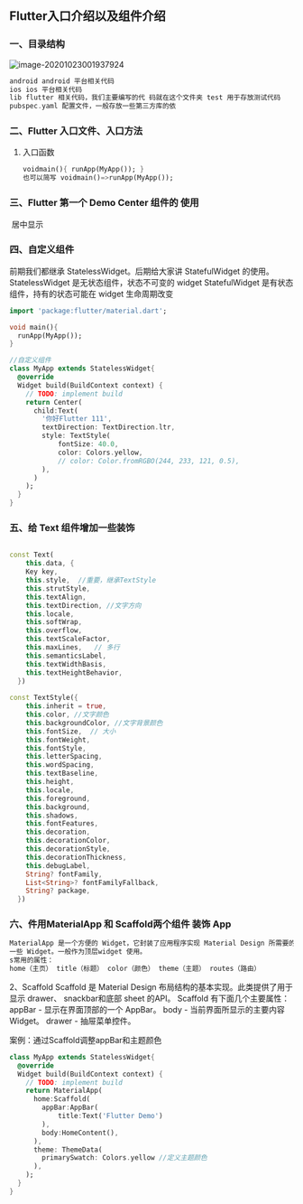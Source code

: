 ## Flutter入口介绍以及组件介绍

### 一、目录结构

![image-20201023001937924](C:\Users\jialiang.li\AppData\Roaming\Typora\typora-user-images\image-20201023001937924.png)

``` dart
android android 平台相关代码
ios ios 平台相关代码
lib flutter 相关代码，我们主要编写的代 码就在这个文件夹 test 用于存放测试代码
pubspec.yaml 配置文件，一般存放一些第三方库的依
```

### 二、Flutter 入口文件、入口方法

1. 入口函数

   ``` dart
   voidmain(){ runApp(MyApp()); }
   也可以简写 voidmain()=>runApp(MyApp());
   ```

### 三、Flutter 第一个 Demo Center 组件的 使用

​	居中显示

### 四、自定义组件

前期我们都继承 StatelessWidget。后期给大家讲 StatefulWidget 的使用。 StatelessWidget 是无状态组件，状态不可变的 widget StatefulWidget 是有状态组件，持有的状态可能在 widget 生命周期改变

```dart
import 'package:flutter/material.dart';

void main(){
  runApp(MyApp());
}

//自定义组件
class MyApp extends StatelessWidget{
  @override
  Widget build(BuildContext context) {
    // TODO: implement build
    return Center(
      child:Text(
        '你好Flutter 111',
        textDirection: TextDirection.ltr,
        style: TextStyle(
            fontSize: 40.0,
            color: Colors.yellow,
            // color: Color.fromRGBO(244, 233, 121, 0.5),
        ),
      )
    );
  }
}
```

### 五、给 Text 组件增加一些装饰

``` dart

const Text(
    this.data, {
    Key key,
    this.style,  //重要，继承TextStyle
    this.strutStyle,
    this.textAlign,
    this.textDirection, //文字方向
    this.locale,
    this.softWrap,
    this.overflow,
    this.textScaleFactor,
    this.maxLines,   // 多行
    this.semanticsLabel,
    this.textWidthBasis,
    this.textHeightBehavior,
  }) 
    
const TextStyle({
    this.inherit = true,
    this.color, //文字颜色
    this.backgroundColor, //文字背景颜色
    this.fontSize,  // 大小
    this.fontWeight,
    this.fontStyle,
    this.letterSpacing,
    this.wordSpacing,
    this.textBaseline,
    this.height,
    this.locale,
    this.foreground,
    this.background,
    this.shadows,
    this.fontFeatures,
    this.decoration,
    this.decorationColor,
    this.decorationStyle,
    this.decorationThickness,
    this.debugLabel,
    String? fontFamily,
    List<String>? fontFamilyFallback,
    String? package,
  })
```

### 六、件用MaterialApp 和 Scaffold两个组件 装饰 App

``` dart
MaterialApp 是一个方便的 Widget，它封装了应用程序实现 Material Design 所需要的
一些 Widget。一般作为顶层widget 使用。
s常用的属性：
home（主页） title（标题） color（颜色） theme（主题） routes（路由） 
```

2、Scaffold
Scaffold 是 Material Design 布局结构的基本实现。此类提供了用于显示 drawer、
snackbar和底部 sheet 的API。
Scaffold 有下面几个主要属性：
appBar - 显示在界面顶部的一个 AppBar。
body - 当前界面所显示的主要内容 Widget。
drawer - 抽屉菜单控件。

案例：通过Scaffold调整appBar和主题颜色

``` dart
class MyApp extends StatelessWidget{
  @override
  Widget build(BuildContext context) {
    // TODO: implement build
    return MaterialApp(
      home:Scaffold(
        appBar:AppBar( 
            title:Text('Flutter Demo')
        ),
        body:HomeContent(),
      ),
      theme: ThemeData(
        primarySwatch: Colors.yellow //定义主题颜色
      ),
    );
  }
}
```



